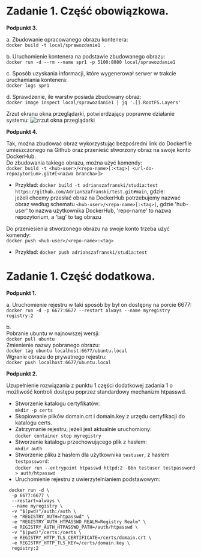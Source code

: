 # Zadanie 1. Część obowiązkowa.

**Podpunkt 3.**

a. Zbudowanie opracowanego obrazu kontenera:<br />
```docker build -t local/sprawozdanie1 .```

b. Uruchomienie kontenera na podstawie zbudowanego obrazu:<br />
```docker run -d --rm --name spr1 -p 5100:8080 local/sprawozdanie1```

c. Sposób uzyskania informacji, które wygenerował serwer w trakcie uruchamiania kontenera:<br />
```docker logs spr1```

d. Sprawdzenie, ile warstw posiada zbudowany obraz:<br />
```docker image inspect local/sprawozdanie1 | jq '.[].RootFS.Layers'```

Zrzut ekranu okna przeglądarki, potwierdzający poprawne działanie systemu:
![zrzut okna przeglądarki](https://github.com/AdrianSzafranski/chmurki/blob/main/chmurki_dziala.png)

**Podpunkt 4.**

Tak, można zbudować obraz wykorzystując bezpośredni link do Dockerfile umieszczonego na Github oraz przenieść stworzony obraz na swoje konto DockerHub.<br />
Do zbudowania takiego obrazu, można użyć komendy:<br />
```docker build -t <hub-user>/<repo-name>[:<tag>] <url-do-repozytorium>.git#[<nazwa brancha>]>```<br />
- Przykład: ```docker build -t adrianszafranski/studia:test https://github.com/AdrianSzafranski/test.git#main```, gdzie: <br />
jeżeli chcemy przesłać obraz na DockerHub potrzebujemy nazwać obraz według schematu ```<hub-user>/<repo-name>[:<tag>]```, gdzie 'hub-user' to nazwa użytkownika DockerHub, 'repo-name' to nazwa repozytorium, a 'tag' to tag obrazu

Do przeniesienia stworzonego obrazu na swoje konto trzeba użyć komendy: <br />
```docker push <hub-user>/<repo-name>:<tag>``` <br />
- Przykład: ```docker push adrianszafranski/studia:test```

# Zadanie 1. Część dodatkowa.

**Podpunkt 1.**

a. Uruchomienie rejestru w taki sposób by był on dostępny na porcie 6677:<br />
```docker run -d -p 6677:6677 --restart always --name myregistry registry:2```

b. <br />
Pobranie ubuntu w najnowszej wersji:<br />
```docker pull ubuntu```<br />
Zmienienie nazwy pobranego obrazu:<br />
```docker tag ubuntu localhost:6677/ubuntu.local```<br />
Wgranie obrazu do prywatnego rejestru:<br />
```docker push localhost:6677/ubuntu.local```

**Podpunkt 2.**

Uzupełnienie rozwiązania z punktu 1 części dodatkowej zadania 1 o możliwość kontroli dostępu poprzez standardowy mechanizm htpasswd.<br />
- Stworzenie katalogu certyfikatów:<br />
```mkdir -p certs```
- Skopiowanie plików domain.crt i domain.key z urzędu certyfikacji do katalogu certs.
- Zatrzymanie rejestru, jeżeli jest aktualnie uruchomiony:<br />
```docker container stop myregistry```
- Stworzenie katalogu przechowującego plik z hasłem:<br />
```mkdir auth```
- Stworzenie pliku z hasłem dla użytkownika ```testuser```, z hasłem ```testpassword```:<br />
```docker run --entrypoint htpasswd httpd:2 -Bbn testuser testpassword > auth/htpasswd```
- Uruchomienie rejestru z uwierzytelnianiem podstawowym: 
```
 docker run -d \
  -p 6677:6677 \
  --restart=always \
  --name myregistry \
  -v "$(pwd)"/auth:/auth \
  -e "REGISTRY_AUTH=htpasswd" \
  -e "REGISTRY_AUTH_HTPASSWD_REALM=Registry Realm" \
  -e REGISTRY_AUTH_HTPASSWD_PATH=/auth/htpasswd \
  -v "$(pwd)"/certs:/certs \
  -e REGISTRY_HTTP_TLS_CERTIFICATE=/certs/domain.crt \
  -e REGISTRY_HTTP_TLS_KEY=/certs/domain.key \
  registry:2
```
